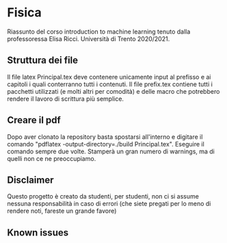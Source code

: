 # Fisica
Riassunto del corso introduction to machine learning tenuto dalla professoressa Elisa Ricci. Università di Trento 2020/2021.

## Struttura dei file
Il file latex Principal.tex deve contenere unicamente input al prefisso e ai capitoli i quali conterranno tutti i contenuti. Il
file prefix.tex contiene tutti i pacchetti utilizzati (e molti altri per comodità) e delle macro che potrebbero rendere il lavoro
di scrittura più semplice.

## Creare il pdf
Dopo aver clonato la repository basta spostarsi all'interno e digitare il comando "pdflatex -output-directory=./build Principal.tex". Eseguire il comando
sempre due volte. Stamperà un gran numero di warnings, ma di quelli non ce ne preoccupiamo.

## Disclaimer
Questo progetto è creato da studenti, per studenti, non ci si assume nessuna responsabilità in caso di errori (che siete
pregati per lo meno di rendere noti, fareste un grande favore)

## Known issues
